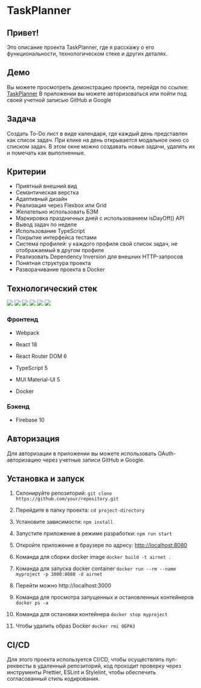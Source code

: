 # TaskPlanner

## Привет!

Это описание проекта TaskPlanner, где я расскажу о его функциональности, технологическом стеке и других деталях.

## Демо

Вы можете просмотреть демонстрацию проекта, перейдя по ссылке: [TaskPlanner](<[https://kantcodetodo.karpovdns.net](https://task-planner-gamma.vercel.app/login)>) В приложении вы можете авторизоваться или пойти под своей учетной записью GitHub и Google

## Задача

Создать To-Do лист в виде календаря, где каждый день представлен как список задач.
При клике на день открывается модальное окно со списком задач. В этом окне можно
создавать новые задачи, удалять их и помечать как выполненные.

## Критерии

- Приятный внешний вид
- Семантическая верстка
- Адаптивный дизайн
- Реализация через Flexbox или Grid
- Желательно использовать БЭМ
- Маркировка праздничных дней с использованием isDayOff() API
- Вывод задач по неделе
- Использование TypeScript
- Покрытие интерфейса тестами
- Система профилей: у каждого профиля свой список задач, не отображаемый в
  другом профиле
- Реализовать Dependency Inversion для внешних HTTP-запросов
- Понятная структура проекта
- Разворачивание проекта в Docker

## Технологический стек

<img src="https://img.shields.io/badge/Webpack-464a51?style=for-the-badge&logo=webpack&logoColor=8DD6F9"/> <img src="https://img.shields.io/badge/React-464a51?style=for-the-badge&logo=react&logoColor=8DD6F9"/> <img src="https://img.shields.io/badge/React Router-464a51?style=for-the-badge&logo=react Router&logoColor=8DD6F9"/> <img src="https://img.shields.io/badge/Typescript-464a51?style=for-the-badge&logo=typescript&logoColor=8DD6F9"/> <img src="https://img.shields.io/badge/Mui-464a51?style=for-the-badge&logo=mui&logoColor=8DD6F9"/> <img src="https://img.shields.io/badge/Firebase-464a51?style=for-the-badge&logo=firebase&logoColor=8DD6F9"/>

### Фронтенд

- Webpack
- React 18
- React Router DOM 6
- TypeScript 5
- MUI Material-UI 5

- Docker

### Бэкенд

- Firebase 10

## Авторизация

Для авторизации в приложении вы можете использовать OAuth-авторизацию через учетные записи GitHub и Google.

## Установка и запуск

1. Склонируйте репозиторий: `git clone https://github.com/your/repository.git`
2. Перейдите в папку проекта: `cd project-directory`
3. Установите зависимости: `npm install`
4. Запустите приложение в режиме разработки: `npm run start`
5. Откройте приложение в браузере по адресу: [http://localhost:8080](http://localhost:8080)

6. Команда для сборки docker image `docker build -t airnet .`
7. Команда для запуска docker container `docker run --rm --name myproject -p 3000:8080 -d airnet`
8. Перейти можно http://localhost:3000
9. Команда для просмотра запущенных и остановленных контейнеров `docker ps -a`
10. Команда для остановки контейнера `docker stop myproject`
11. Чтобы удалить образ Docker `docker rmi ОБРАЗ`

## CI/CD

Для этого проекта используется CI/CD, чтобы осуществлять пул-реквесты в удаленный репозиторий, код проходит проверку через инструменты Prettier, ESLint и Stylelint, чтобы обеспечить согласованный стиль кодирования.
